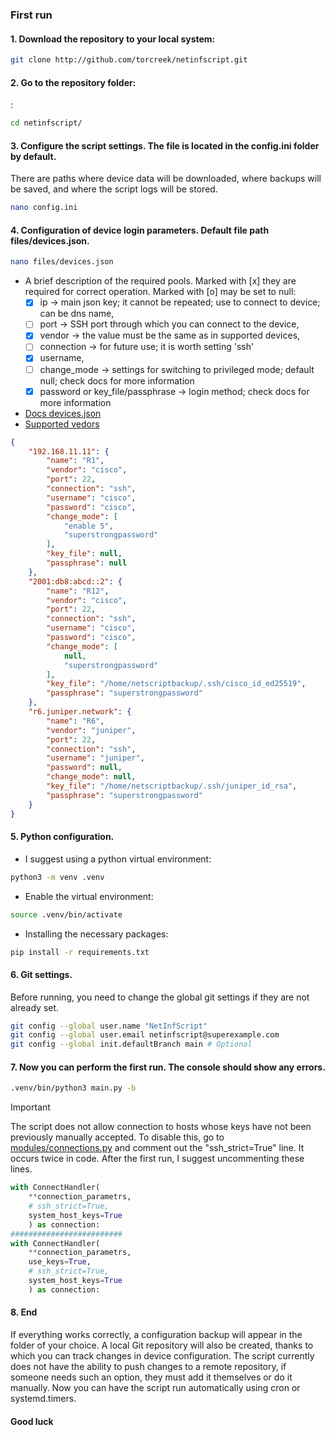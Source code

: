 ### First run

#### 1. Download the repository to your local system:

```bash
git clone http://github.com/torcreek/netinfscript.git
```
#### 2. Go to the repository folder:
:
```bash
cd netinfscript/
```
#### 3. Configure the script settings. The file is located in the config.ini folder by default.
There are paths where device data will be downloaded, where backups will be saved, and where the script logs will be stored.
```bash
nano config.ini
```

#### 4. Configuration of device login parameters. Default file path files/devices.json.
```bash
nano files/devices.json
```
 - A brief description of the required pools. Marked with [x] they are required for correct operation. Marked with [o] may be set to null:
   - [x] ip -> main json key; it cannot be repeated; use to connect to device; can be dns name,
   - [ ] port -> SSH port through which you can connect to the device,
   - [x] vendor -> the value must be the same as in supported devices,
   - [ ] connection -> for future use; it is worth setting 'ssh'
   - [x] username,
   - [ ] change_mode -> settings for switching to privileged mode; default null; check docs for more information
   - [x] password or key_file/passphrase -> login method; check docs for more information
- [Docs devices.json](doc_devices_file.md)
- [Supported vedors](supported_vendors.md)
  
```json
{
    "192.168.11.11": {
        "name": "R1",
        "vendor": "cisco",
        "port": 22,
        "connection": "ssh",
        "username": "cisco",
        "password": "cisco",
        "change_mode": [
            "enable 5",
            "superstrongpassword"
        ],
        "key_file": null,
        "passphrase": null
    },
    "2001:db8:abcd::2": {
        "name": "R12",
        "vendor": "cisco",
        "port": 22,
        "connection": "ssh",
        "username": "cisco",
        "password": "cisco",
        "change_mode": [
            null,
            "superstrongpassword"
        ],
        "key_file": "/home/netscriptbackup/.ssh/cisco_id_ed25519",
        "passphrase": "superstrongpassword"
    },
    "r6.juniper.network": {
        "name": "R6",
        "vendor": "juniper",
        "port": 22,
        "connection": "ssh",
        "username": "juniper",
        "password": null,
        "change_mode": null,
        "key_file": "/home/netscriptbackup/.ssh/juniper_id_rsa",
        "passphrase": "superstrongpassword"
    }
}
```

#### 5. Python configuration.
- I suggest using a python virtual environment:
```bash
python3 -m venv .venv
```
- Enable the virtual environment:
```bash
source .venv/bin/activate
```
- Installing the necessary packages:
```bash
pip install -r requirements.txt
```
#### 6. Git settings.
Before running, you need to change the global git settings if they are not already set.

```bash
git config --global user.name "NetInfScript"
git config --global user.email netinfscript@superexample.com 
git config --global init.defaultBranch main # Optional
```

#### 7. Now you can perform the first run. The console should show any errors.

```bash
.venv/bin/python3 main.py -b
```
> [!IMPORTANT]
> The script does not allow connection to hosts whose keys have not been previously manually accepted.
> To disable this, go to [modules/connections.py](./modules/connections/conn_ssh.py) and comment out the "ssh_strict=True" line. It occurs twice in code.
> After the first run, I suggest uncommenting these lines.

```python
with ConnectHandler(
    **connection_parametrs,
    # ssh_strict=True,
    system_host_keys=True
    ) as connection:
#########################
with ConnectHandler(
    **connection_parametrs,
    use_keys=True,
    # ssh_strict=True,
    system_host_keys=True
    ) as connection:
```

#### 8. End
If everything works correctly, a configuration backup will appear in the folder of your choice. 
A local Git repository will also be created, thanks to which you can track changes in device configuration. 
The script currently does not have the ability to push changes to a remote repository, if someone needs such an option, they must add it themselves or do it manually.
Now you can have the script run automatically using cron or systemd.timers.


#### Good luck
